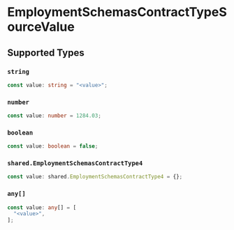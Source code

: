 # EmploymentSchemasContractTypeSourceValue


## Supported Types

### `string`

```typescript
const value: string = "<value>";
```

### `number`

```typescript
const value: number = 1284.03;
```

### `boolean`

```typescript
const value: boolean = false;
```

### `shared.EmploymentSchemasContractType4`

```typescript
const value: shared.EmploymentSchemasContractType4 = {};
```

### `any[]`

```typescript
const value: any[] = [
  "<value>",
];
```

